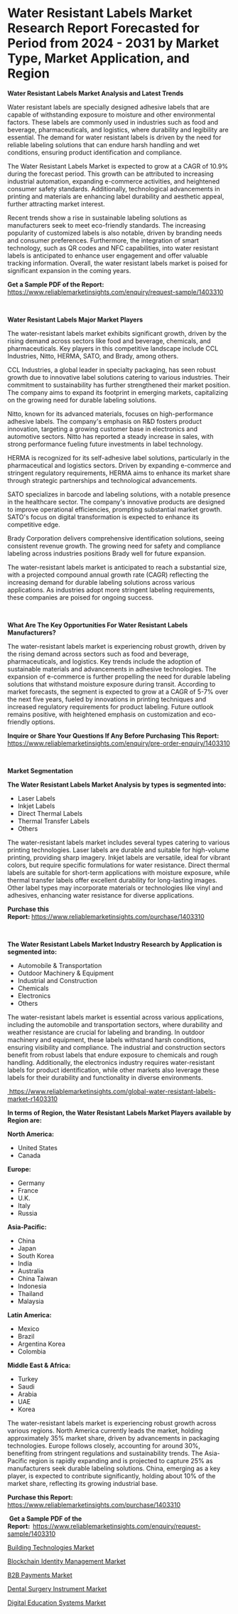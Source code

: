 <p><h1>Water Resistant Labels Market Research Report Forecasted for Period from 2024 -  2031 by Market Type, Market Application, and Region</h1></p><p><strong>Water Resistant Labels Market Analysis and Latest Trends</strong></p>
<p><p>Water resistant labels are specially designed adhesive labels that are capable of withstanding exposure to moisture and other environmental factors. These labels are commonly used in industries such as food and beverage, pharmaceuticals, and logistics, where durability and legibility are essential. The demand for water resistant labels is driven by the need for reliable labeling solutions that can endure harsh handling and wet conditions, ensuring product identification and compliance.</p><p>The Water Resistant Labels Market is expected to grow at a CAGR of 10.9% during the forecast period. This growth can be attributed to increasing industrial automation, expanding e-commerce activities, and heightened consumer safety standards. Additionally, technological advancements in printing and materials are enhancing label durability and aesthetic appeal, further attracting market interest. </p><p>Recent trends show a rise in sustainable labeling solutions as manufacturers seek to meet eco-friendly standards. The increasing popularity of customized labels is also notable, driven by branding needs and consumer preferences. Furthermore, the integration of smart technology, such as QR codes and NFC capabilities, into water resistant labels is anticipated to enhance user engagement and offer valuable tracking information. Overall, the water resistant labels market is poised for significant expansion in the coming years.</p></p>
<p><strong>Get a Sample PDF of the Report:&nbsp;</strong> <a href="https://www.reliablemarketinsights.com/enquiry/request-sample/1403310?utm_campaign=1575&utm_medium=2&utm_source=Github&utm_content=ia&utm_term=23102024&utm_id=water-resistant-labels">https://www.reliablemarketinsights.com/enquiry/request-sample/1403310</a></p>
<p>&nbsp;</p>
<p><strong>Water Resistant Labels Major Market Players</strong></p>
<p><p>The water-resistant labels market exhibits significant growth, driven by the rising demand across sectors like food and beverage, chemicals, and pharmaceuticals. Key players in this competitive landscape include CCL Industries, Nitto, HERMA, SATO, and Brady, among others. </p><p>CCL Industries, a global leader in specialty packaging, has seen robust growth due to innovative label solutions catering to various industries. Their commitment to sustainability has further strengthened their market position. The company aims to expand its footprint in emerging markets, capitalizing on the growing need for durable labeling solutions.</p><p>Nitto, known for its advanced materials, focuses on high-performance adhesive labels. The company's emphasis on R&D fosters product innovation, targeting a growing customer base in electronics and automotive sectors. Nitto has reported a steady increase in sales, with strong performance fueling future investments in label technology.</p><p>HERMA is recognized for its self-adhesive label solutions, particularly in the pharmaceutical and logistics sectors. Driven by expanding e-commerce and stringent regulatory requirements, HERMA aims to enhance its market share through strategic partnerships and technological advancements.</p><p>SATO specializes in barcode and labeling solutions, with a notable presence in the healthcare sector. The company's innovative products are designed to improve operational efficiencies, prompting substantial market growth. SATO's focus on digital transformation is expected to enhance its competitive edge.</p><p>Brady Corporation delivers comprehensive identification solutions, seeing consistent revenue growth. The growing need for safety and compliance labeling across industries positions Brady well for future expansion.</p><p>The water-resistant labels market is anticipated to reach a substantial size, with a projected compound annual growth rate (CAGR) reflecting the increasing demand for durable labeling solutions across various applications. As industries adopt more stringent labeling requirements, these companies are poised for ongoing success.</p></p>
<p>&nbsp;</p>
<p><strong>What Are The Key Opportunities For Water Resistant Labels Manufacturers?</strong></p>
<p><p>The water-resistant labels market is experiencing robust growth, driven by the rising demand across sectors such as food and beverage, pharmaceuticals, and logistics. Key trends include the adoption of sustainable materials and advancements in adhesive technologies. The expansion of e-commerce is further propelling the need for durable labeling solutions that withstand moisture exposure during transit. According to market forecasts, the segment is expected to grow at a CAGR of 5-7% over the next five years, fueled by innovations in printing techniques and increased regulatory requirements for product labeling. Future outlook remains positive, with heightened emphasis on customization and eco-friendly options.</p></p>
<p><strong>Inquire or Share Your Questions If Any Before Purchasing This Report:</strong> <a href="https://www.reliablemarketinsights.com/enquiry/pre-order-enquiry/1403310?utm_campaign=1575&utm_medium=2&utm_source=Github&utm_content=ia&utm_term=23102024&utm_id=water-resistant-labels">https://www.reliablemarketinsights.com/enquiry/pre-order-enquiry/1403310</a></p>
<p>&nbsp;</p>
<p><strong>Market Segmentation</strong></p>
<p><strong>The Water Resistant Labels Market Analysis by types is segmented into:</strong></p>
<p><ul><li>Laser Labels</li><li>Inkjet Labels</li><li>Direct Thermal Labels</li><li>Thermal Transfer Labels</li><li>Others</li></ul></p>
<p><p>The water-resistant labels market includes several types catering to various printing technologies. Laser labels are durable and suitable for high-volume printing, providing sharp imagery. Inkjet labels are versatile, ideal for vibrant colors, but require specific formulations for water resistance. Direct thermal labels are suitable for short-term applications with moisture exposure, while thermal transfer labels offer excellent durability for long-lasting images. Other label types may incorporate materials or technologies like vinyl and adhesives, enhancing water resistance for diverse applications.</p></p>
<p><strong>Purchase this Report:&nbsp;</strong><a href="https://www.reliablemarketinsights.com/purchase/1403310?utm_campaign=1575&utm_medium=2&utm_source=Github&utm_content=ia&utm_term=23102024&utm_id=water-resistant-labels">https://www.reliablemarketinsights.com/purchase/1403310</a></p>
<p>&nbsp;</p>
<p><strong>The Water Resistant Labels Market Industry Research by Application is segmented into:</strong></p>
<p><ul><li>Automobile & Transportation</li><li>Outdoor Machinery & Equipment</li><li>Industrial and Construction</li><li>Chemicals</li><li>Electronics</li><li>Others</li></ul></p>
<p><p>The water-resistant labels market is essential across various applications, including the automobile and transportation sectors, where durability and weather resistance are crucial for labeling and branding. In outdoor machinery and equipment, these labels withstand harsh conditions, ensuring visibility and compliance. The industrial and construction sectors benefit from robust labels that endure exposure to chemicals and rough handling. Additionally, the electronics industry requires water-resistant labels for product identification, while other markets also leverage these labels for their durability and functionality in diverse environments.</p></p>
<p><a href="https://www.reliablemarketinsights.com/global-water-resistant-labels-market-r1403310?utm_campaign=1575&utm_medium=2&utm_source=Github&utm_content=ia&utm_term=23102024&utm_id=water-resistant-labels">&nbsp;https://www.reliablemarketinsights.com/global-water-resistant-labels-market-r1403310</a></p>
<p><strong>In terms of Region, the Water Resistant Labels Market Players available by Region are:</strong></p>
<p>
    <p> <strong> North America: </strong>
        <ul>
            <li>United States</li>
            <li>Canada</li>
        </ul>
        </p> 
    <p> <strong> Europe: </strong>
        <ul>
            <li>Germany</li>
            <li>France</li>
            <li>U.K.</li>
            <li>Italy</li>
            <li>Russia</li>
        </ul>
        </p> 
    <p> <strong> Asia-Pacific: </strong>
        <ul>
            <li>China</li>
            <li>Japan</li>
            <li>South Korea</li>
            <li>India</li>
            <li>Australia</li>
            <li>China Taiwan</li>
            <li>Indonesia</li>
            <li>Thailand</li>
            <li>Malaysia</li>
        </ul>
        </p> 
    <p> <strong> Latin America: </strong>
        <ul>
            <li>Mexico</li>
            <li>Brazil</li>
            <li>Argentina Korea</li>
            <li>Colombia</li>
        </ul>
        </p> 
    <p> <strong> Middle East & Africa: </strong>
        <ul>
            <li>Turkey</li>
            <li>Saudi</li>
            <li>Arabia</li>
            <li>UAE</li>
            <li>Korea</li>
        </ul>
    </p>
    </p>
<p><p>The water-resistant labels market is experiencing robust growth across various regions. North America currently leads the market, holding approximately 35% market share, driven by advancements in packaging technologies. Europe follows closely, accounting for around 30%, benefiting from stringent regulations and sustainability trends. The Asia-Pacific region is rapidly expanding and is projected to capture 25% as manufacturers seek durable labeling solutions. China, emerging as a key player, is expected to contribute significantly, holding about 10% of the market share, reflecting its growing industrial base.</p></p>
<p><strong>Purchase this Report: </strong><a href="https://www.reliablemarketinsights.com/purchase/1403310?utm_campaign=1575&utm_medium=2&utm_source=Github&utm_content=ia&utm_term=23102024&utm_id=water-resistant-labels">https://www.reliablemarketinsights.com/purchase/1403310</a></p>
<p>&nbsp;<strong>Get a Sample PDF of the Report:&nbsp;&nbsp;</strong><a href="https://www.reliablemarketinsights.com/enquiry/request-sample/1403310?utm_campaign=1575&utm_medium=2&utm_source=Github&utm_content=ia&utm_term=23102024&utm_id=water-resistant-labels">https://www.reliablemarketinsights.com/enquiry/request-sample/1403310</a></p>
<p><strong></strong></p>
<p><p><a href="https://www.linkedin.com/pulse/building-technologies-market-opportunities-emerging-global-trends-js2ff?utm_campaign=1575&utm_medium=2&utm_source=Github&utm_content=ia&utm_term=23102024&utm_id=water-resistant-labels">Building Technologies Market</a></p><p><a href="https://www.linkedin.com/pulse/navigating-global-blockchain-identity-management-market-landscape-s3wdf?utm_campaign=1575&utm_medium=2&utm_source=Github&utm_content=ia&utm_term=23102024&utm_id=water-resistant-labels">Blockchain Identity Management Market</a></p><p><a href="https://www.linkedin.com/pulse/b2b-payments-market-research-report-2024-2031-insight-dial-mbk9f?utm_campaign=1575&utm_medium=2&utm_source=Github&utm_content=ia&utm_term=23102024&utm_id=water-resistant-labels">B2B Payments Market</a></p><p><a href="https://issuu.com/reportprime-2/docs/dental-surgery-instrument-market-si_bb5ef26b2cfebc?utm_campaign=1575&utm_medium=2&utm_source=Github&utm_content=ia&utm_term=23102024&utm_id=water-resistant-labels">Dental Surgery Instrument Market</a></p><p><a href="https://www.linkedin.com/pulse/digital-education-systems-market-size-share-growth-analysis-type-l1fzf?utm_campaign=1575&utm_medium=2&utm_source=Github&utm_content=ia&utm_term=23102024&utm_id=water-resistant-labels">Digital Education Systems Market</a></p></p>